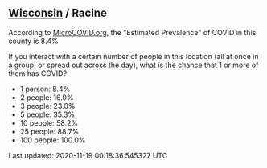 
## [Wisconsin](/united-states/wisconsin) / Racine

According to [MicroCOVID.org](http://microcovid.org),
the "Estimated Prevalence" of COVID in this county is 8.4%

If you interact with a certain number of people in this location
(all at once in a group, or spread out across the day), what is the chance that
1 or more of them has COVID?

- 1 person: 8.4%
- 2 people: 16.0%
- 3 people: 23.0%
- 5 people: 35.3%
- 10 people: 58.2%
- 25 people: 88.7%
- 100 people: 100.0%

Last updated: 2020-11-19 00:18:36.545327 UTC
